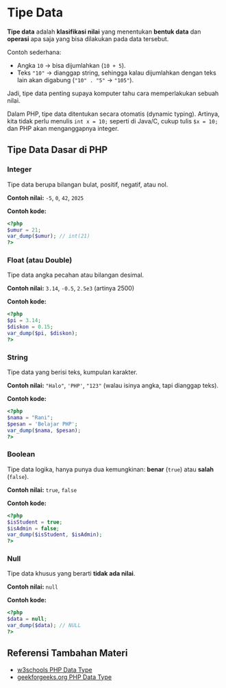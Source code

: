 # Tipe Data

**Tipe data** adalah **klasifikasi nilai** yang menentukan **bentuk data** dan **operasi** apa saja yang bisa dilakukan pada data tersebut.

Contoh sederhana:

- Angka `10` → bisa dijumlahkan (`10 + 5`).
- Teks `"10"` → dianggap string, sehingga kalau dijumlahkan dengan teks lain akan digabung (`"10" . "5"` → `"105"`).

Jadi, tipe data penting supaya komputer tahu cara memperlakukan sebuah nilai.

Dalam PHP, tipe data ditentukan secara otomatis (dynamic typing). Artinya, kita tidak perlu menulis `int x = 10;` seperti di Java/C, cukup tulis `$x = 10;` dan PHP akan menganggapnya integer.

## **Tipe Data Dasar di PHP**

### Integer

Tipe data berupa bilangan bulat, positif, negatif, atau nol.

**Contoh nilai:** `-5`, `0`, `42`, `2025`

**Contoh kode:**

```php
<?php
$umur = 21;
var_dump($umur); // int(21)
?>
```

### Float (atau Double)

Tipe data angka pecahan atau bilangan desimal.

**Contoh nilai:** `3.14`, `-0.5`, `2.5e3` (artinya 2500)

**Contoh kode:**

```php
<?php
$pi = 3.14;
$diskon = 0.15;
var_dump($pi, $diskon);
?>
```

### String

Tipe data yang berisi teks, kumpulan karakter.

**Contoh nilai:** `"Halo"`, `'PHP'`, `"123"` (walau isinya angka, tapi dianggap teks).

**Contoh kode:**

```php
<?php
$nama = "Rani";
$pesan = 'Belajar PHP';
var_dump($nama, $pesan);
?>
```

### Boolean

Tipe data logika, hanya punya dua kemungkinan: **benar** (`true`) atau **salah** (`false`).

**Contoh nilai:** `true`, `false`

**Contoh kode:**

```php
<?php
$isStudent = true;
$isAdmin = false;
var_dump($isStudent, $isAdmin);
?>
```

### Null

Tipe data khusus yang berarti **tidak ada nilai**.

**Contoh nilai:** `null`

**Contoh kode:**

```php
<?php
$data = null;
var_dump($data); // NULL
?>
```

## Referensi Tambahan Materi

- [w3schools PHP Data Type](https://www.w3schools.com/php/php_datatypes.asp)
- [geekforgeeks.org PHP Data Type](https://www.geeksforgeeks.org/php/php-data-types/)
